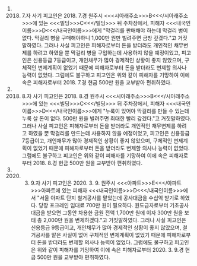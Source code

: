1. 2018. 7.자 사기
피고인은 2018. 7.경 원주시 <<<시아래주소>>>B<<</시아래주소>>>에 있는 <<<빌딩>>>C<<</빌딩>>> 뒤 주차장에서, 피해자 <<<내국인이름>>>D<<</내국인이름>>>에게 "막걸리를 판매해야 하는데 막걸리 병이 없다. 막걸리 병을 구매해야하니 1,000만 원만 빌려주면 금방 갚겠다."고 거짓말하였다.
그러나 사실 피고인은 피해자로부터 돈을 받더라도 개인적인 채무변제를 하려고 하였을 뿐 막걸리 병을 구입하는데 사용하지 않을 예정이었고, 피고인은 신용등급 7등급이고, 개인채무가 많아 경제적인 상황이 좋지 않았으며, 구체적인 변제계획이 없었기 때문에 피해자로부터 돈을 받더라도 변제할 의사나 능력이 없었다.
그럼에도 불구하고 피고인은 위와 같이 피해자를 기망하여 이에 속은 피해자로부터 2018. 7.경 현금 500만 원을 교부받아 편취하였다.
2. 2018. 8.자 사기
피고인은 2018. 8.경 원주시 <<<시아래주소>>>B<<</시아래주소>>>에 있는 <<<빌딩>>>C<<</빌딩>>> 뒤 주차장에서, 피해자 <<<내국인이름>>>D<<</내국인이름>>>에게 "누룩이 있어야 막걸리를 만들 수 있는데 누룩 살 돈이 없다. 500만 원을 빌려주면 최대한 빨리 갚겠다."고 거짓말하였다.
그러나 사실 피고인은 피해자로부터 돈을 받더라도 개인적인 채무변제를 하려고 하였을 뿐 막걸리를 만드는데 사용하지 않을 예정이었고, 피고인은 신용등급 7등급이고, 개인채무가 많아 경제적인 상황이 좋지 않았으며, 구체적인 변제계획이 없었기 때문에 피해자로부터 돈을 받더라도 변제할 의사나 능력이 없었다.
그럼에도 불구하고 피고인은 위와 같이 피해자를 기망하여 이에 속은 피해자로부터 2018. 8.경 현금 500만 원을 교부받아 편취하였다.
3. 2020. 3. 9.자 사기
피고인은 2020. 3. 9. 원주시 <<<아파트>>>E<<</아파트>>>아파트에 있는 피해자 <<<내국인이름>>>D<<</내국인이름>>>에서 "서울 아파트 단지 철거공사를 맡았는데 공사대금을 수십억 받기로 하였다. 당장 포크레인 임대료 700만 원이 필요하다. 원도급자로부터 기초공사대금을 받으면 그동안 차용한 금원 전액 1,700만 원에 이자 300만 원을 보태 총 2,000만 원을 변제하겠다."고 거짓말하였다.
그러나 사실 피고인은 신용등급 9등급이고, 개인채무가 많아 경제적인 상황이 좋지 않았으며, 철거공사를 맡은 사실이 없어 구체적인 변제계획이 없었기 때문에 피해자로부터 돈을 받더라도 변제할 의사나 능력이 없었다.
그럼에도 불구하고 피고인은 위와 같이 피해자를 기망하여 이에 속은 피해자로부터 2020. 3. 9.경 현금 500만 원을 교부받아 편취하였다.